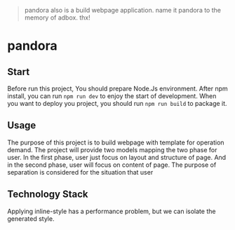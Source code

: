 > pandora also is a build webpage application. name it pandora to the memory of adbox. thx!

# pandora

## Start
Before run this project, You should prepare Node.Js environment. After npm install, you can run `npm run dev` to enjoy the start of development.
When you want to deploy you project, you should run `npm run build` to package it.

## Usage

The purpose of this project is to build webpage with template for operation demand. The project will provide two models mapping the two phase for user. In the first phase, user just focus on layout and structure of page. And in the second phase, user will focus on content of page. The purpose of separation is considered for the situation that user

## Technology Stack
Applying inline-style has a performance problem, but we can isolate the generated style.
